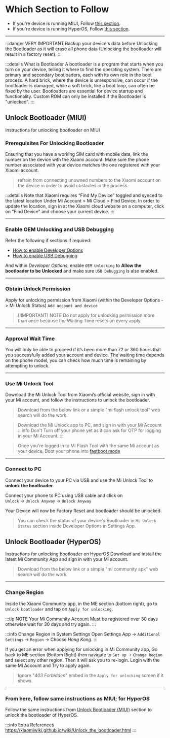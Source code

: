 # Which Section to Follow
* If you're device is running MIUI, Follow [this section](/custom-rom-guide/marble/unlock-bootloader#unlock-bootloader-miui).
* If you're device is running HyperOS, Follow [this section](/custom-rom-guide/marble/unlock-bootloader#unlock-bootloader-hyperos).
- - -
:::danger VERY IMPORTANT
 Backup your device's data before Unlocking the Bootloader as it will erase all phone data (Unlocking the bootloader will result in a factory reset).
:::

:::details What is Bootloader
A bootloader is a program that starts when you turn on your device, telling it where to find the operating system. There are primary and secondary bootloaders, each with its own role in the boot process. A hard brick, where the device is unresponsive, can occur if the bootloader is damaged, while a soft brick, like a boot loop, can often be fixed by the user. Bootloaders are essential for device startup and functionality. Custom ROM can only be installed if the Bootloader is "unlocked".
:::

## Unlock Bootloader (MIUI)
<Badge type="tip">Instructions for unlocking bootloader on MIUI</Badge>
### Prerequisites For Unlocking Bootloader
Ensuring that you have a working SIM card with mobile data, link the number on the device with the Xiaomi account. Make sure the phone number associated with your device matches the one registered with your Xiaomi account.
> refrain from connecting unowned numbers to the Xiaomi account on the device in order to avoid obstacles in the process. 

:::details Note that Xiaomi requires “Find My Device” toggled and synced to the latest location
Under Mi Account > Mi Cloud > Find Device. In order to update the location, sign in at the Xiaomi cloud website on a computer, click on “Find Device” and choose your current device.
:::
- - -
### Enable OEM Unlocking and USB Debugging
Refer the following if sections if required:
* [How to enable Developer Options](/custom-rom-guide/common/usb-debugging#how-to-enable-developer-options)
* [How to enable USB Debugging](/custom-rom-guide/common/usb-debugging#how-to-enable-usb-debugging)

And within *Developer Options*, enable `OEM Unlocking` to __Allow the bootloader to be Unlocked__ and make sure `USB Debugging` is also enabled.
- - -
### Obtain Unlock Permission
Apply for unlocking permission from Xiaomi (within the Developer Options -> Mi Unlock Status) `Add account and device`

> [!IMPORTANT] NOTE
> Do not apply for unlocking permission more than once because the Waiting Time resets on every apply.

- - -
### Approval Wait Time
You will only be able to proceed if it’s been more than 72 or 360 hours that you successfully added your account and device. The waiting time depends on the phone model, you can check how much time is remaining by attempting to unlock.

- - -
### Use Mi Unlock Tool
Download the Mi Unlock Tool from Xiaomi’s official website, sign in with your Mi account, and follow the instructions to unlock the bootloader.

> Download from the below link or a simple "mi flash unlock tool" web search will do the work.

<CustomButton link="https://en.miui.com/unlock/download_en.html" label="Visit Mi Flash Unlock Tool download page" />

> Download the Mi Unlock app to PC, and sign in with your Mi Account
:::info
Don't Turn off your phone yet as it can ask for OTP for logging in your Mi Account.
:::

> Once you're logged in to Mi Flash Tool with the same Mi account as your device, Boot your phone into [fastboot mode](/custom-rom-guide/common/boot-into-fastboot-mode)

- - -
### Connect to PC
Connect your device to your PC via USB and use the Mi Unlock Tool to **unlock the bootloader.**

Connect your phone to PC using USB cable and click on\
`Unlock` -> `Unlock Anyway` -> `Unlock Anyway`

Your Device will now be Factory Reset and bootloader should be unlocked.
> You can check the status of your device's Bootloader in `Mi Unlock Status` section inside Developer Options in Settings App.


## Unlock Bootloader (HyperOS)
<Badge type="tip">Instructions for unlocking bootloader on HyperOS</Badge>
Download and install the latest Mi Community App and sign in with your Mi account.
> Download from the below link or a simple "mi community apk" web search will do the work.
<CustomButton link="https://www.apkmirror.com/apk/xiaomi/mi-community/" label="Download Mi Community app from APK Mirror" />

- - -
### Change Region
Inside the Xiaomi Community app, in the ME section (bottom right), go to\
`Unlock bootloader` and tap on `Apply for unlocking`.

:::tip NOTE
Your Mi Community Account Must be registered over 30 days otherwise wait for 30 days and try again.
:::

:::info Change Region in System Settings
Open Settings App -> `Additional Settings` -> `Region` -> Choose *Hong Kong*.
:::

If you get an error when applying for unlocking in Mi Community app, Go back to ME section (Bottom Right) then navigate to `Set up` -> `Change Region` and select any other region. Then it will ask you to re-login. Login with the same Mi Account and Try to apply again.

> Ignore "_403 Forbidden_" embed in the `Apply for unlocking` screen if it shows.
- - -
### From here, follow same instructions as MIUI; for HyperOS
Follow the same instructions from [Unlock Bootloader (MIUI)](/custom-rom-guide/marble/unlock-bootloader#unlock-bootloader-miui) section to unlock the bootloader of HyperOS.

:::info Extra References
https://xiaomiwiki.github.io/wiki/Unlock_the_bootloader.html
:::